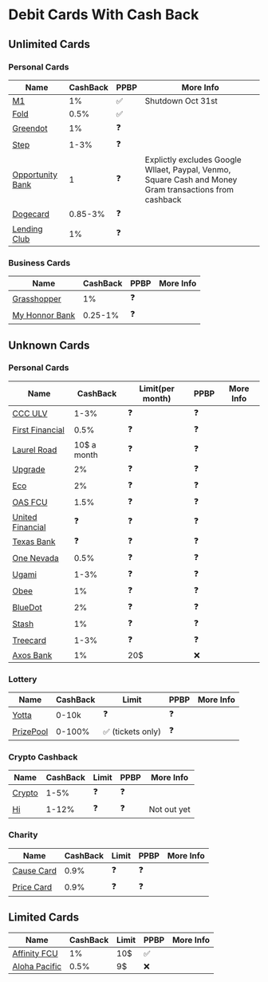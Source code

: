 # Debit Cards With Cash Back

## Unlimited Cards

### Personal Cards
|Name|CashBack|PPBP|More Info|
|---|---|---|---|
|[M1](https://m1.com)|1%|:white_check_mark:|Shutdown Oct 31st
|[Fold](https://foldapp.com)|0.5%|:white_check_mark:|
|[Greendot](https://greendot.com)|1%|:question:|
|[Step](https://step.com)|1-3%|:question:|
|[Opportunity Bank](https://opportunitybank.com)|1|:question:|Explictly excludes Google Wllaet, Paypal, Venmo, Square Cash and Money Gram transactions from cashback|
|[Dogecard](https://dogecard.co)|0.85-3%|:question:|
|[Lending Club](https://lendingclub.com)|1%|:question:|

### Business Cards
|Name|CashBack|PPBP|More Info|
|---|---|---|---|
|[Grasshopper](https://grasshopper.bank)|1%|:question:|
|[My Honnor Bank](https://myhonorbank.com)|0.25-1%|:question:|

## Unknown Cards

### Personal Cards
|Name|CashBack|Limit(per month)|PPBP|More Info|
|---|---|---|---|---|
|[CCC ULV](https://ccculv.org)|1-3%|:question:|:question:|
|[First Financial](https://firstfinancial.org)|0.5%|:question:|:question:|
|[Laurel Road](https://laurelroad.com)|10$ a month|:question:|:question:|
|[Upgrade](https://upgrade.com)|2%|:question:|:question:|
|[Eco](https://ecoapp.com)|2%|:question:|:question:|
|[OAS FCU](https://oasfcu.org)|1.5%|:question:|:question:|
|[United Financial](https://unitedfinancialcu.org)|:question:|:question:|:question:|
|[Texas Bank](https://texasbnk.com)|:question:|:question:|:question:|
|[One Nevada](https://onenevada.org)|0.5%|:question:|:question:|
|[Ugami](https://ugami.com/)|1-3%|:question:|:question:|
|[Obee](https://obee.com)|1%|:question:|:question:|
|[BlueDot](https://thebluedot.co)|2%|:question:|:question:|
|[Stash](https://stash.com)|1%|:question:|:question:|
|[Treecard](https://treecard.org)|1-3%|:question:|:question:|
|[Axos Bank](https://axosbank.com)|1%|20$|:x:|

### Lottery
|Name|CashBack|Limit|PPBP|More Info|
|---|---|---|---|---|
|[Yotta](https://withyotta.com)|0-10k|:question:|:question:|
|[PrizePool](https://getprizepool.com)|0-100%|:white_check_mark: (tickets only)|:question:|

### Crypto Cashback
|Name|CashBack|Limit|PPBP|More Info|
|---|---|---|---|---|
|[Crypto](https://crypto.com)|1-5%|:question:|:question:|
|[Hi](https://hi.com)|1-12%|:question:|:question:|Not out yet

### Charity
|Name|CashBack|Limit|PPBP|More Info|
|---|---|---|---|---|
|[Cause Card](https://getcausecard.com)|0.9%|:question:|:question:|
|[Price Card](https://paywithpride.com)|0.9%|:question:|:question:|

## Limited Cards
|Name|CashBack|Limit|PPBP|More Info|
|---|---|---|---|---|
|[Affinity FCU](https://affinityfcu.com)|1%|10$|:white_check_mark:|
|[Aloha Pacific](https://alohapacific.com)|0.5%|9$|:x:|